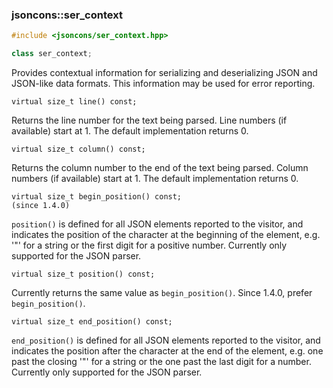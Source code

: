 ### jsoncons::ser_context

```cpp
#include <jsoncons/ser_context.hpp>

class ser_context;
```

Provides contextual information for serializing and deserializing JSON and JSON-like data formats.
This information may be used for error reporting.

    virtual size_t line() const;
Returns the line number for the text being parsed.
Line numbers (if available) start at 1. The default implementation returns 0.

    virtual size_t column() const;
Returns the column number to the end of the text being parsed.
Column numbers (if available) start at 1. The default implementation returns 0.

    virtual size_t begin_position() const;                                             (since 1.4.0)
`position()` is defined for all JSON elements reported to the visitor, and indicates
the position of the character at the beginning of the element, e.g. '"' for a string
or the first digit for a positive number.
Currently only supported for the JSON parser.

    virtual size_t position() const;
Currently returns the same value as `begin_position()`. Since 1.4.0, prefer `begin_position()`. 

    virtual size_t end_position() const;
`end_position()` is defined for all JSON elements reported to the visitor, and indicates
the position after the character at the end of the element, e.g. one past the closing '"' for a string
or the one past the last digit for a number.
Currently only supported for the JSON parser.
